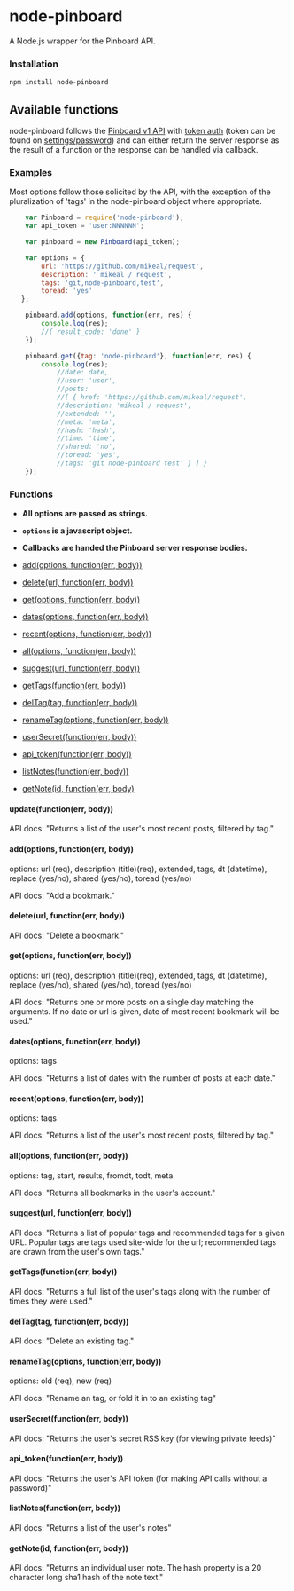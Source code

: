 node-pinboard
=============

A Node.js wrapper for the Pinboard API.

### Installation
	npm install node-pinboard
## Available functions
  node-pinboard follows the [Pinboard v1 API](https://pinboard.in/api/) with [token auth](https://pinboard.in/api/#authentication) (token can be found on [settings/password](https://pinboard.in/settings/password)) and can either return the server response as the result of a function or the response can be handled via callback.

### Examples
  Most options follow those solicited by the API, with the exception of the pluralization of 'tags' in the node-pinboard object where appropriate.

```javascript
	var Pinboard = require('node-pinboard');
	var api_token = 'user:NNNNNN';

	var pinboard = new Pinboard(api_token);

	var options = {
		url: 'https://github.com/mikeal/request',
		description: ' mikeal / request',
		tags: 'git,node-pinboard,test',
		toread: 'yes'
   };

	pinboard.add(options, function(err, res) {
    	console.log(res);
    	//{ result_code: 'done' }
	});

	pinboard.get({tag: 'node-pinboard'}, function(err, res) {
		console.log(res);
			//date: date,
  			//user: 'user',
  			//posts:
   			//[ { href: 'https://github.com/mikeal/request',
      		//description: 'mikeal / request',
      		//extended: '',
      		//meta: 'meta',
      		//hash: 'hash',
      		//time: 'time',
      		//shared: 'no',
      		//toread: 'yes',
      		//tags: 'git node-pinboard test' } ] }
	});
```

### Functions ###

- **All options are passed as strings.**
- **`options` is a javascript object.**
- **Callbacks are handed the Pinboard server response bodies.**

- [add(options, function(err, body))](#addoptions-functionbody)
- [delete(url, function(err, body))](#deleteurl-functionbody)
- [get(options, function(err, body))](#getoptions-functionbody)
- [dates(options, function(err, body))](#datesoptions-functionbody)
- [recent(options, function(err, body))](#recentoptions-functionbody)
- [all(options, function(err, body))](#alloptions-functionbody)
- [suggest(url, function(err, body))](#suggesturl-functionbody)
- [getTags(function(err, body))](#getTagsfunctionbody)
- [delTag(tag, function(err, body))](#delTagtag-functionbody)
- [renameTag(options, function(err, body))](#renameTagoptions-functionbody)
- [userSecret(function(err, body))](#userSecretfunctionbody)
- [api_token(function(err, body))](#api_tokenfunctionbody)
- [listNotes(function(err, body))](#listNotesfunctionbody)
- [getNote(id, function(err, body)](#getNoteid-functionbody)

#### update(function(err, body))

API docs: "Returns a list of the user's most recent posts, filtered by tag."

#### add(options, function(err, body))

options: url (req), description (title)(req), extended, tags, dt (datetime), replace (yes/no), shared (yes/no), toread (yes/no)

API docs: "Add a bookmark."

#### delete(url, function(err, body))

API docs: "Delete a bookmark."

#### get(options, function(err, body))

options: url (req), description (title)(req), extended, tags, dt (datetime), replace (yes/no), shared (yes/no), toread (yes/no)

API docs: "Returns one or more posts on a single day matching the arguments. If no date or url is given, date of most recent bookmark will be used."

#### dates(options, function(err, body))

options: tags

API docs: "Returns a list of dates with the number of posts at each date."

#### recent(options, function(err, body))

options: tags

API docs: "Returns a list of the user's most recent posts, filtered by tag."

#### all(options, function(err, body))

options: tag, start, results, fromdt, todt, meta

API docs: "Returns all bookmarks in the user's account."

#### suggest(url, function(err, body))

API docs: "Returns a list of popular tags and recommended tags for a given URL. Popular tags are tags used site-wide for the url; recommended tags are drawn from the user's own tags."

#### getTags(function(err, body))

API docs: "Returns a full list of the user's tags along with the number of times they were used."

#### delTag(tag, function(err, body))

API docs: "Delete an existing tag."

#### renameTag(options, function(err, body))

options: old (req), new (req)

API docs: "Rename an tag, or fold it in to an existing tag"

#### userSecret(function(err, body))

API docs: "Returns the user's secret RSS key (for viewing private feeds)"

#### api_token(function(err, body))

API docs: "Returns the user's API token (for making API calls without a password)"

#### listNotes(function(err, body))

API docs: "Returns a list of the user's notes"

#### getNote(id, function(err, body))

API docs: "Returns an individual user note. The hash property is a 20 character long sha1 hash of the note text."
